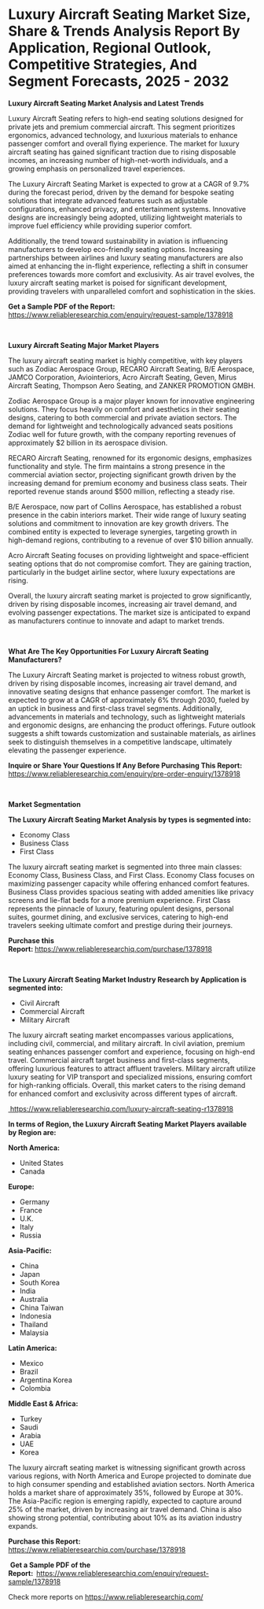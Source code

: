<p><h1>Luxury Aircraft Seating Market Size, Share & Trends Analysis Report By Application, Regional Outlook, Competitive Strategies, And Segment Forecasts, 2025 - 2032</h1></p><p><strong>Luxury Aircraft Seating Market Analysis and Latest Trends</strong></p>
<p><p>Luxury Aircraft Seating refers to high-end seating solutions designed for private jets and premium commercial aircraft. This segment prioritizes ergonomics, advanced technology, and luxurious materials to enhance passenger comfort and overall flying experience. The market for luxury aircraft seating has gained significant traction due to rising disposable incomes, an increasing number of high-net-worth individuals, and a growing emphasis on personalized travel experiences.</p><p>The Luxury Aircraft Seating Market is expected to grow at a CAGR of 9.7% during the forecast period, driven by the demand for bespoke seating solutions that integrate advanced features such as adjustable configurations, enhanced privacy, and entertainment systems. Innovative designs are increasingly being adopted, utilizing lightweight materials to improve fuel efficiency while providing superior comfort. </p><p>Additionally, the trend toward sustainability in aviation is influencing manufacturers to develop eco-friendly seating options. Increasing partnerships between airlines and luxury seating manufacturers are also aimed at enhancing the in-flight experience, reflecting a shift in consumer preferences towards more comfort and exclusivity. As air travel evolves, the luxury aircraft seating market is poised for significant development, providing travelers with unparalleled comfort and sophistication in the skies.</p></p>
<p><strong>Get a Sample PDF of the Report:&nbsp;</strong> <a href="https://www.reliableresearchiq.com/enquiry/request-sample/1378918?utm_campaign=2883&utm_medium=2&utm_source=Github&utm_content=ia&utm_term=08042025&utm_id=luxury-aircraft-seating">https://www.reliableresearchiq.com/enquiry/request-sample/1378918</a></p>
<p>&nbsp;</p>
<p><strong>Luxury Aircraft Seating Major Market Players</strong></p>
<p><p>The luxury aircraft seating market is highly competitive, with key players such as Zodiac Aerospace Group, RECARO Aircraft Seating, B/E Aerospace, JAMCO Corporation, Aviointeriors, Acro Aircraft Seating, Geven, Mirus Aircraft Seating, Thompson Aero Seating, and ZANKER PROMOTION GMBH.</p><p>Zodiac Aerospace Group is a major player known for innovative engineering solutions. They focus heavily on comfort and aesthetics in their seating designs, catering to both commercial and private aviation sectors. The demand for lightweight and technologically advanced seats positions Zodiac well for future growth, with the company reporting revenues of approximately $2 billion in its aerospace division.</p><p>RECARO Aircraft Seating, renowned for its ergonomic designs, emphasizes functionality and style. The firm maintains a strong presence in the commercial aviation sector, projecting significant growth driven by the increasing demand for premium economy and business class seats. Their reported revenue stands around $500 million, reflecting a steady rise.</p><p>B/E Aerospace, now part of Collins Aerospace, has established a robust presence in the cabin interiors market. Their wide range of luxury seating solutions and commitment to innovation are key growth drivers. The combined entity is expected to leverage synergies, targeting growth in high-demand regions, contributing to a revenue of over $10 billion annually.</p><p>Acro Aircraft Seating focuses on providing lightweight and space-efficient seating options that do not compromise comfort. They are gaining traction, particularly in the budget airline sector, where luxury expectations are rising.</p><p>Overall, the luxury aircraft seating market is projected to grow significantly, driven by rising disposable incomes, increasing air travel demand, and evolving passenger expectations. The market size is anticipated to expand as manufacturers continue to innovate and adapt to market trends.</p></p>
<p>&nbsp;</p>
<p><strong>What Are The Key Opportunities For Luxury Aircraft Seating Manufacturers?</strong></p>
<p><p>The Luxury Aircraft Seating market is projected to witness robust growth, driven by rising disposable incomes, increasing air travel demand, and innovative seating designs that enhance passenger comfort. The market is expected to grow at a CAGR of approximately 6% through 2030, fueled by an uptick in business and first-class travel segments. Additionally, advancements in materials and technology, such as lightweight materials and ergonomic designs, are enhancing the product offerings. Future outlook suggests a shift towards customization and sustainable materials, as airlines seek to distinguish themselves in a competitive landscape, ultimately elevating the passenger experience.</p></p>
<p><strong>Inquire or Share Your Questions If Any Before Purchasing This Report:</strong> <a href="https://www.reliableresearchiq.com/enquiry/pre-order-enquiry/1378918?utm_campaign=2883&utm_medium=2&utm_source=Github&utm_content=ia&utm_term=08042025&utm_id=luxury-aircraft-seating">https://www.reliableresearchiq.com/enquiry/pre-order-enquiry/1378918</a></p>
<p>&nbsp;</p>
<p><strong>Market Segmentation</strong></p>
<p><strong>The Luxury Aircraft Seating Market Analysis by types is segmented into:</strong></p>
<p><ul><li>Economy Class</li><li>Business Class</li><li>First Class</li></ul></p>
<p><p>The luxury aircraft seating market is segmented into three main classes: Economy Class, Business Class, and First Class. Economy Class focuses on maximizing passenger capacity while offering enhanced comfort features. Business Class provides spacious seating with added amenities like privacy screens and lie-flat beds for a more premium experience. First Class represents the pinnacle of luxury, featuring opulent designs, personal suites, gourmet dining, and exclusive services, catering to high-end travelers seeking ultimate comfort and prestige during their journeys.</p></p>
<p><strong>Purchase this Report:&nbsp;</strong><a href="https://www.reliableresearchiq.com/purchase/1378918?utm_campaign=2883&utm_medium=2&utm_source=Github&utm_content=ia&utm_term=08042025&utm_id=luxury-aircraft-seating">https://www.reliableresearchiq.com/purchase/1378918</a></p>
<p>&nbsp;</p>
<p><strong>The Luxury Aircraft Seating Market Industry Research by Application is segmented into:</strong></p>
<p><ul><li>Civil Aircraft</li><li>Commercial Aircraft</li><li>Military Aircraft</li></ul></p>
<p><p>The luxury aircraft seating market encompasses various applications, including civil, commercial, and military aircraft. In civil aviation, premium seating enhances passenger comfort and experience, focusing on high-end travel. Commercial aircraft target business and first-class segments, offering luxurious features to attract affluent travelers. Military aircraft utilize luxury seating for VIP transport and specialized missions, ensuring comfort for high-ranking officials. Overall, this market caters to the rising demand for enhanced comfort and exclusivity across different types of aircraft.</p></p>
<p><a href="https://www.reliableresearchiq.com/luxury-aircraft-seating-r1378918?utm_campaign=2883&utm_medium=2&utm_source=Github&utm_content=ia&utm_term=08042025&utm_id=luxury-aircraft-seating">&nbsp;https://www.reliableresearchiq.com/luxury-aircraft-seating-r1378918</a></p>
<p><strong>In terms of Region, the Luxury Aircraft Seating Market Players available by Region are:</strong></p>
<p>
    <p> <strong> North America: </strong>
        <ul>
            <li>United States</li>
            <li>Canada</li>
        </ul>
        </p> 
    <p> <strong> Europe: </strong>
        <ul>
            <li>Germany</li>
            <li>France</li>
            <li>U.K.</li>
            <li>Italy</li>
            <li>Russia</li>
        </ul>
        </p> 
    <p> <strong> Asia-Pacific: </strong>
        <ul>
            <li>China</li>
            <li>Japan</li>
            <li>South Korea</li>
            <li>India</li>
            <li>Australia</li>
            <li>China Taiwan</li>
            <li>Indonesia</li>
            <li>Thailand</li>
            <li>Malaysia</li>
        </ul>
        </p> 
    <p> <strong> Latin America: </strong>
        <ul>
            <li>Mexico</li>
            <li>Brazil</li>
            <li>Argentina Korea</li>
            <li>Colombia</li>
        </ul>
        </p> 
    <p> <strong> Middle East & Africa: </strong>
        <ul>
            <li>Turkey</li>
            <li>Saudi</li>
            <li>Arabia</li>
            <li>UAE</li>
            <li>Korea</li>
        </ul>
    </p>
    </p>
<p><p>The luxury aircraft seating market is witnessing significant growth across various regions, with North America and Europe projected to dominate due to high consumer spending and established aviation sectors. North America holds a market share of approximately 35%, followed by Europe at 30%. The Asia-Pacific region is emerging rapidly, expected to capture around 25% of the market, driven by increasing air travel demand. China is also showing strong potential, contributing about 10% as its aviation industry expands.</p></p>
<p><strong>Purchase this Report: </strong><a href="https://www.reliableresearchiq.com/purchase/1378918?utm_campaign=2883&utm_medium=2&utm_source=Github&utm_content=ia&utm_term=08042025&utm_id=luxury-aircraft-seating">https://www.reliableresearchiq.com/purchase/1378918</a></p>
<p>&nbsp;<strong>Get a Sample PDF of the Report:&nbsp;&nbsp;</strong><a href="https://www.reliableresearchiq.com/enquiry/request-sample/1378918?utm_campaign=2883&utm_medium=2&utm_source=Github&utm_content=ia&utm_term=08042025&utm_id=luxury-aircraft-seating">https://www.reliableresearchiq.com/enquiry/request-sample/1378918</a></p>
<p><strong></strong></p>
<p>Check more reports on <a href="https://www.reliableresearchiq.com/?utm_campaign=2883&utm_medium=2&utm_source=Github&utm_content=ia&utm_term=08042025&utm_id=luxury-aircraft-seating">https://www.reliableresearchiq.com/</a></p>